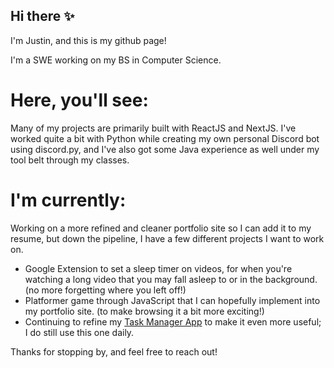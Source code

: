 ## Hi there ✨
I'm Justin, and this is my github page!

I'm a SWE working on my BS in Computer Science.

# Here, you'll see:

Many of my projects are primarily built with ReactJS and NextJS. I've worked quite a bit with Python while creating my own personal Discord bot using discord.py, and I've also got some Java experience as well under my tool belt through my classes.

# I'm currently:

Working on a more refined and cleaner portfolio site so I can add it to my resume, but down the pipeline, I have a few different projects I want to work on.
- Google Extension to set a sleep timer on videos, for when you're watching a long video that you may fall asleep to or in the background. (no more forgetting where you left off!)
- Platformer game through JavaScript that I can hopefully implement into my portfolio site. (to make browsing it a bit more exciting!)
- Continuing to refine my [Task Manager App](https://github.com/noellerjd/Task-Manager-App) to make it even more useful; I do still use this one daily.

Thanks for stopping by, and feel free to reach out!

<!--
**noellerjd/noellerjd** is a ✨ _special_ ✨ repository because its `README.md` (this file) appears on your GitHub profile.

Here are some ideas to get you started:

- 🔭 I’m currently working on ...
- 🌱 I’m currently learning ...
- 👯 I’m looking to collaborate on ...
- 🤔 I’m looking for help with ...
- 💬 Ask me about ...
- 📫 How to reach me: ...
- 😄 Pronouns: ...
- ⚡ Fun fact: ...
-->
